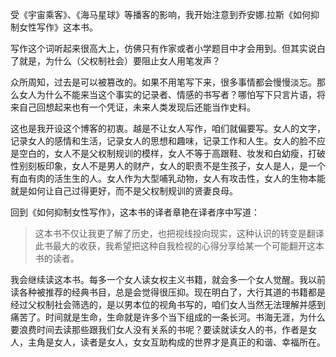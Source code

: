 受《宇宙乘客》、《海马星球》等播客的影响，我开始注意到乔安娜.拉斯《如何抑制女性写作》这本书。

写作这个词听起来很高大上，仿佛只有作家或者小学题目中才会用到。但其实说白了就是，为什么（父权制社会）要阻止女人用笔发声？

众所周知，过去是可以被篡改的。如果不用笔写下来，很多事情都会慢慢淡忘。那么女人为什么不能来当这个事实的记录者、情感的书写者？哪怕写下只言片语，将来自己回想起来也有一个凭证，未来人类发现后还能当作史料。

这也是我开设这个博客的初衷。越是不让女人写作，咱们就偏要写。女人的文字，记录女人的感情和生活，记录女人的思想和趣味，记录工作和人生。女人的脸不应是空白的，女人不是父权制规训的模样，女人不等于高跟鞋、妆发和白幼瘦，打破性别刻板印象，女人不是男人的财产，女人的职责不是生孩子，女人是人，是一个有血有肉的活生生的人。女人作为大型哺乳动物，女人有攻击性，女人的生物本能就是如何让自己过得更好，而不是父权制规训的贤妻良母。

回到《如何抑制女性写作》，这本书的译者章艳在译者序中写道：

> 这本书不仅让我更了解了历史，也把视线投向现实，这种认识的转变是翻译此书最大的收获，我希望把这种自我检视的心得分享给某一个可能翻开这本书的读者。

我会继续读这本书。每多一个女人读女权主义书籍，就会多一个女人觉醒。我以前读各种被推荐的经典书目，总是会觉得很压抑。现在明白了，大行其道的书籍都是经过父权制社会筛选的，是以男本位的视角书写的，咱们女人当然无法理解并感到痛苦了。时间就是生命，生命就是许多个当下组成的一条长河。书海无涯，为什么要浪费时间去读那些跟我们女人没有关系的书呢？要读就读女人的书，作者是女人，主角是女人，读者是女人，女女互助构成的世界才是真正的和谐、幸福所在。
